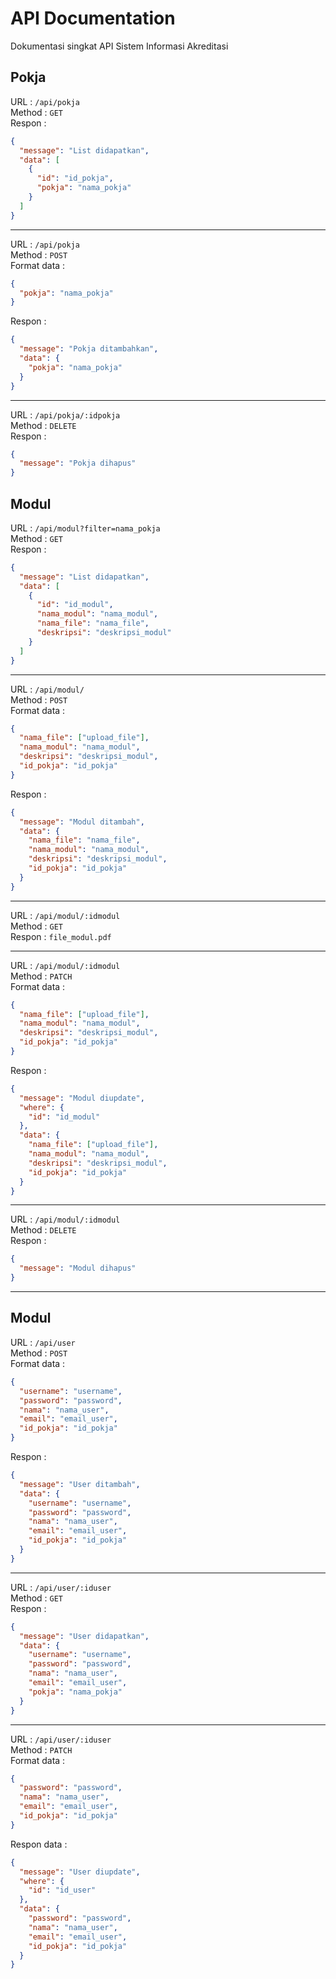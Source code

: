 # API Documentation

Dokumentasi singkat API Sistem Informasi Akreditasi

## **Pokja**

URL : `/api/pokja`\
Method : `GET`\
Respon :

```json
{
  "message": "List didapatkan",
  "data": [
    {
      "id": "id_pokja",
      "pokja": "nama_pokja"
    }
  ]
}
```

---

URL : `/api/pokja`\
Method : `POST`\
Format data :

```json
{
  "pokja": "nama_pokja"
}
```

Respon :

```json
{
  "message": "Pokja ditambahkan",
  "data": {
    "pokja": "nama_pokja"
  }
}
```

---

URL : `/api/pokja/:idpokja`\
Method : `DELETE`\
Respon :

```json
{
  "message": "Pokja dihapus"
}
```

## **Modul**

URL : `/api/modul?filter=nama_pokja`\
Method : `GET`\
Respon :

```json
{
  "message": "List didapatkan",
  "data": [
    {
      "id": "id_modul",
      "nama_modul": "nama_modul",
      "nama_file": "nama_file",
      "deskripsi": "deskripsi_modul"
    }
  ]
}
```

---

URL : `/api/modul/`\
Method : `POST`\
Format data :

```json
{
  "nama_file": ["upload_file"],
  "nama_modul": "nama_modul",
  "deskripsi": "deskripsi_modul",
  "id_pokja": "id_pokja"
}
```

Respon :

```json
{
  "message": "Modul ditambah",
  "data": {
    "nama_file": "nama_file",
    "nama_modul": "nama_modul",
    "deskripsi": "deskripsi_modul",
    "id_pokja": "id_pokja"
  }
}
```

---

URL : `/api/modul/:idmodul`\
Method : `GET`\
Respon : `file_modul.pdf`

---

URL : `/api/modul/:idmodul`\
Method : `PATCH`\
Format data :

```json
{
  "nama_file": ["upload_file"],
  "nama_modul": "nama_modul",
  "deskripsi": "deskripsi_modul",
  "id_pokja": "id_pokja"
}
```

Respon :

```json
{
  "message": "Modul diupdate",
  "where": {
    "id": "id_modul"
  },
  "data": {
    "nama_file": ["upload_file"],
    "nama_modul": "nama_modul",
    "deskripsi": "deskripsi_modul",
    "id_pokja": "id_pokja"
  }
}
```

---

URL : `/api/modul/:idmodul`\
Method : `DELETE`\
Respon :

```json
{
  "message": "Modul dihapus"
}
```

---

## **Modul**

URL : `/api/user`\
Method : `POST`\
Format data :

```json
{
  "username": "username",
  "password": "password",
  "nama": "nama_user",
  "email": "email_user",
  "id_pokja": "id_pokja"
}
```

Respon :

```json
{
  "message": "User ditambah",
  "data": {
    "username": "username",
    "password": "password",
    "nama": "nama_user",
    "email": "email_user",
    "id_pokja": "id_pokja"
  }
}
```

---

URL : `/api/user/:iduser`\
Method : `GET`\
Respon :

```json
{
  "message": "User didapatkan",
  "data": {
    "username": "username",
    "password": "password",
    "nama": "nama_user",
    "email": "email_user",
    "pokja": "nama_pokja"
  }
}
```

---

URL : `/api/user/:iduser`\
Method : `PATCH`\
Format data :

```json
{
  "password": "password",
  "nama": "nama_user",
  "email": "email_user",
  "id_pokja": "id_pokja"
}
```

Respon data :

```json
{
  "message": "User diupdate",
  "where": {
    "id": "id_user"
  },
  "data": {
    "password": "password",
    "nama": "nama_user",
    "email": "email_user",
    "id_pokja": "id_pokja"
  }
}
```
